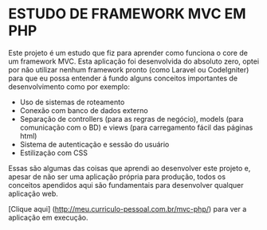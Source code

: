 # ESTUDO DE FRAMEWORK MVC EM PHP

Este projeto é um estudo que fiz para aprender como funciona o core de um framework MVC.
Esta aplicação foi desenvolvida do absoluto zero, optei por não utilizar nenhum framework pronto (como Laravel ou CodeIgniter) para que eu possa entender á fundo alguns conceitos importantes de desenvolvimento como por exemplo:

- Uso de sistemas de roteamento
- Conexão com banco de dados externo
- Separação de controllers (para as regras de negócio), models (para comunicação com o BD) e views (para carregamento fácil das páginas html)
- Sistema de autenticação e sessão do usuário
- Estilização com CSS

Essas são algumas das coisas que aprendi ao desenvolver este projeto e, apesar de não ser uma aplicação própria para produção, todos os conceitos apendidos aqui são fundamentais para desenvolver qualquer aplicação web.

[Clique aqui] (http://meu.curriculo-pessoal.com.br/mvc-php/) para ver a aplicação em execução.
